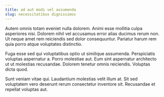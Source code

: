 ```yaml
---
title: ad aut modi vel assumenda
slug: necessitatibus dignissimos
---
```


Autem omnis totam eveniet nulla dolorem. Animi esse mollitia culpa asperiores nisi. Dolorem nihil vel accusamus error alias ducimus rerum non. Ut neque amet rem reiciendis sed dolor consequuntur. Pariatur harum rem quia porro atque voluptates distinctio.

Fuga esse sed qui voluptatibus optio ut similique assumenda. Perspiciatis voluptas aspernatur a. Porro molestiae aut. Eum sint aspernatur architecto ut ut molestias recusandae. Dolorem tenetur omnis reiciendis. Voluptas dicta quod.

Sunt veniam vitae qui. Laudantium molestias velit illum at. Sit sed voluptatem vero deserunt rerum consectetur inventore sit. Recusandae et repellat voluptas aut.
